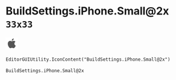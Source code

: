 # BuildSettings.iPhone.Small@2x `33x33`
<img src="/img/BuildSettings.iPhone.Small@2x.png" width=33 height=33>

``` CSharp
EditorGUIUtility.IconContent("BuildSettings.iPhone.Small@2x")
```
```
BuildSettings.iPhone.Small@2x
```
